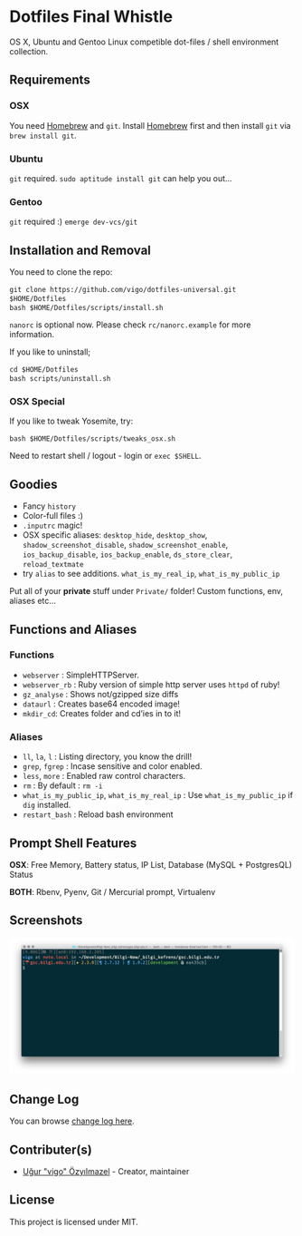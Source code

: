# Dotfiles Final Whistle

OS X, Ubuntu and Gentoo Linux competible dot-files / shell environment
collection.

## Requirements
### OSX

You need [Homebrew][brew] and `git`. Install [Homebrew][brew] first and then
install `git` via `brew install git`.

### Ubuntu

`git` required. `sudo aptitude install git` can help you out...

### Gentoo

`git` required :) `emerge dev-vcs/git`

## Installation and Removal

You need to clone the repo:

    git clone https://github.com/vigo/dotfiles-universal.git $HOME/Dotfiles
    bash $HOME/Dotfiles/scripts/install.sh

`nanorc` is optional now. Please check `rc/nanorc.example` for more information.


If you like to uninstall;

    cd $HOME/Dotfiles
    bash scripts/uninstall.sh

### OSX Special

If you like to tweak Yosemite, try:

    bash $HOME/Dotfiles/scripts/tweaks_osx.sh

Need to restart shell / logout - login or `exec $SHELL`.

## Goodies

* Fancy `history`
* Color-full files :)
* `.inputrc` magic!
* OSX specific aliases: `desktop_hide`, `desktop_show`, `shadow_screenshot_disable`,
`shadow_screenshot_enable`, `ios_backup_disable`, `ios_backup_enable`,
`ds_store_clear`, `reload_textmate`
* try `alias` to see additions. `what_is_my_real_ip`, `what_is_my_public_ip`

Put all of your **private** stuff under `Private/` folder! Custom functions,
env, aliases etc...

## Functions and Aliases

### Functions

- `webserver` : SimpleHTTPServer.
- `webserver_rb` : Ruby version of simple http server uses `httpd` of ruby!
- `gz_analyse` : Shows not/gzipped size diffs
- `dataurl` : Creates base64 encoded image!
- `mkdir_cd`: Creates folder and cd’ies in to it!

### Aliases

- `ll`, `la`, `l` : Listing directory, you know the drill!
- `grep`, `fgrep` : Incase sensitive and color enabled.
- `less`, `more` : Enabled raw control characters.
- `rm` : By default : `rm -i`
- `what_is_my_public_ip`, `what_is_my_real_ip` : Use `what_is_my_public_ip` if `dig` installed.
- `restart_bash` : Reload bash environment

## Prompt Shell Features

**OSX**: Free Memory, Battery status, IP List, Database (MySQL + PostgresQL) Status

**BOTH**: Rbenv, Pyenv, Git / Mercurial prompt, Virtualenv

## Screenshots

![Terminal Screen](screenshot.png)

## Change Log

You can browse [change log here](CHANGELOG.md).

## Contributer(s)

* [Uğur "vigo" Özyılmazel][01] - Creator, maintainer

## License

This project is licensed under MIT.


[01]: https://github.com/vigo
[brew]: http://brew.sh
